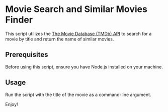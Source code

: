 # Movie Search and Similar Movies Finder

This script utilizes the [The Movie Database (TMDb) API](https://www.themoviedb.org/documentation/api) to search for a movie by title and return the name of similar movies.

## Prerequisites

Before using this script, ensure you have Node.js installed on your machine.

## Usage
Run the script with the title of the movie as a command-line argument.



Enjoy!